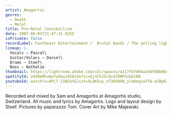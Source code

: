 ```yaml
---
artist: Amagortis
genres:
  - Death
  - Metal
title: Pre-Natal Canniballism
date: 2007-06-01T21:47:31.825Z
isPrivate: false
recordLabel: Fastbeast Entertainment /  Brutal Bands / The yelling light
lineup: |-
  Vocals – Pascal\
  Guitar/Volacs – Daniel\
  Drums – Stoef\
  Bass – Nathalie
thumbnail: https://lightroom.adobe.com/v2c/spaces/a117fbfd04a24df08b00dc7343422215/assets/cb9a9f122dcb1d899e0a6b802e761d0f/revisions/aaca9539ae564199a175211fe3a16602/renditions/3c98072a764b13a5483f4daa2b62a89f
spotifyId: 2430eMhu6wYw5muz5E0zVm?si=EjnChJ5rQim7DNPZvhEcDQ
youtubeId: watch?v=dPi7-I1BIwY&list=OLAK5uy_nT3059kN_ylmUegiwFTA-aCBpRZvqZMys
---
```

Recorded and mixed by Sam and Amagortis at Amagortis studio, Switzerland. All music and lyrics by Amagortis. Logo and layout design by Stoef. Pictures by paparazzo Tom. Cover Art by Mike Majewski.
